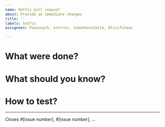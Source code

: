 ```yaml
---
name: Hotfix pull request
about: Provide an immediate changes
title: ''
labels: hotfix
assignees: Puasonych, erorrov, somenkovnikita, Blissfulman

---
```


# **What were done?**
<!-- Needed section; Describe here what you have done -->

# **What should you know?**
<!-- Optional section; Describe here what the reviewers should know about your solution -->

# **How to test?**
<!-- Optional section; Describe here how the reviewers could test your solution -->

---
<!-- 
Optional section.
Link this pull request with some issues.
If you need another specific link, please, find this page https://docs.github.com/en/github/managing-your-work-on-github/linking-a-pull-request-to-an-issue for your consideration
-->
Closes #[issue number], #[issue number], ...